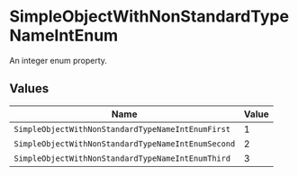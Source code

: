 # SimpleObjectWithNonStandardTypeNameIntEnum

An integer enum property.


## Values

| Name                                               | Value                                              |
| -------------------------------------------------- | -------------------------------------------------- |
| `SimpleObjectWithNonStandardTypeNameIntEnumFirst`  | 1                                                  |
| `SimpleObjectWithNonStandardTypeNameIntEnumSecond` | 2                                                  |
| `SimpleObjectWithNonStandardTypeNameIntEnumThird`  | 3                                                  |